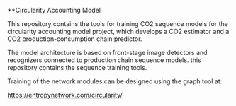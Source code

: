 **Circularity Accounting Model

This repository contains the tools for training CO2 sequence models for the circularity accounting model project, which develops a CO2 estimator and a CO2 production-consumption chain predictor.

The model architecture is based on front-stage image detectors and recognizers connected to production chain sequence models. this repository contains the sequence training tools. 

Training of the network modules can be designed using the graph tool at:

https://entropynetwork.com/circularity/

